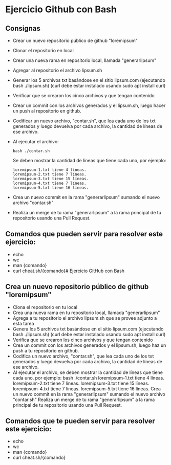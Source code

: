 # Ejercicio Github con Bash
## Consignas
- Crear un nuevo repositorio público de github "loremipsum"
- Clonar el repositorio en local
- Crear una nueva rama en repositorio local, llamada "generarlipsum"
- Agregar al repositorio el archivo lipsum.sh
- Generar los 5 archivos txt basándose en el sitio lipsum.com (ejecutando bash ./lipsum.sh) (curl debe estar instalado usando sudo apt install curl)
- Verificar que se crearon los cinco archivos y que tengan contenido
- Crear un commit con los archivos generados y el lipsum.sh, luego hacer un push al repositorio en github.
- Codificar un nuevo archivo, "contar.sh", que lea cada uno de los txt generados y luego devuelva por cada archivo, la cantidad de líneas de ese archivo.
- Al ejecutar el archivo:

   ```
   bash ./contar.sh
   ```
   
     Se deben mostrar la cantidad de líneas que tiene cada uno, por ejemplo:
     
   ```
   loremipsum-1.txt tiene 4 líneas.
   loremipsum-2.txt tiene 7 líneas.
   loremipsum-3.txt tiene 15 líneas.
   loremipsum-4.txt tiene 7 líneas.
   loremipsum-5.txt tiene 16 líneas.
   ```
   
- Crea un nuevo commit en la rama "generarlipsum" sumando el nuevo archivo "contar.sh"
- Realiza un merge de tu rama "generarlipsum" a la rama principal de tu repositorio usando una Pull Request.

## Comandos que pueden servir para resolver este ejercicio:
- echo
- wc
- man {comando}
- curl cheat.sh/{comando}# Ejercicio GitHub con Bash

##  Crea un nuevo repositorio público de github "loremipsum"
- Clona el repositorio en tu local
- Crea una nueva rama en tu repositorio local, llamada "generarlipsum"
- Agrega  a tu repositorio el archivo lipsum.sh que se provee adjunto a esta tarea
- Genera los 5 archivos txt basándose en el sitio lipsum.com (ejecutando bash ./lipsum.sh) (curl debe estar instalado usando sudo apt install curl)
- Verifica que se crearon los cinco archivos y que tengan contenido
- Crea un commit con los archivos generados y el lipsum.sh, luego haz un push a tu repositorio en github.
- Codifica un nuevo archivo, "contar.sh", que lea cada uno de los txt generados y luego devuelva por cada archivo, la cantidad de líneas de ese archivo.
- Al ejecutar el archivo, se deben mostrar la cantidad de líneas que tiene cada uno, por ejemplo:
  bash ./contar.sh
  loremipsum-1.txt tiene 4 líneas.
  loremipsum-2.txt tiene 7 líneas.
  loremipsum-3.txt tiene 15 líneas.
  loremipsum-4.txt tiene 7 líneas.
  loremipsum-5.txt tiene 16 líneas.
  Crea un nuevo commit en la rama "generarlipsum" sumando el nuevo archivo "contar.sh"
  Realiza un merge de tu rama "generarlipsum" a la rama principal de tu repositorio usando una Pull Request.

## Comandos que te pueden servir para resolver este ejercicio:
- echo
- wc
- man {comando}
- curl cheat.sh/{comando}
